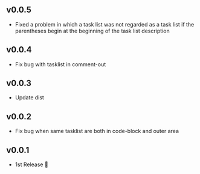 ## v0.0.5
- Fixed a problem in which a task list was not regarded as a task list if the parentheses begin at the beginning of the task list description

## v0.0.4
- Fix bug with tasklist in comment-out

## v0.0.3
- Update dist

## v0.0.2
- Fix bug when same tasklist are both in code-block and outer area

## v0.0.1
- 1st Release :tada:
